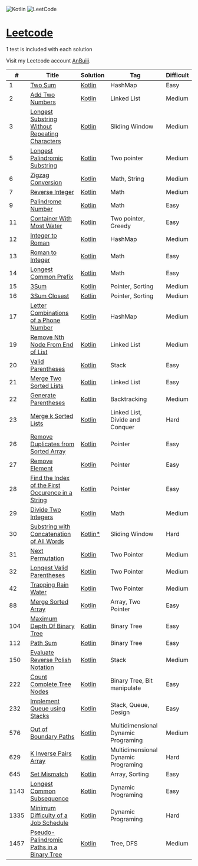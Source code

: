 ![Kotlin](https://img.shields.io/badge/kotlin-%237F52FF.svg?style=for-the-badge&logo=kotlin&logoColor=white) ![LeetCode](https://img.shields.io/badge/LeetCode-000000?style=for-the-badge&logo=LeetCode&logoColor=#d16c06)

# [Leetcode](https://leetcode.com/problemset/)

1 test is included with each solution

Visit my Leetcode account [AnBuiii](https://leetcode.com/AnBuiii/).

| #    | Title                                                                                                                                  | Solution                                                                                                             | Tag                                 | Difficult |
|------|----------------------------------------------------------------------------------------------------------------------------------------|----------------------------------------------------------------------------------------------------------------------|-------------------------------------|-----------|
| 1    | [Two Sum](https://leetcode.com/problems/two-sum/)                                                                                      | [Kotlin](src/Two_Sum/Two_Sum.kt)                                                                                     | HashMap                             | Easy      |
| 2    | [Add Two Numbers](https://leetcode.com/problems/add-two-numbers/)                                                                      | [Kotlin](src/Add_Two_Numbers/Add_Two_Numbers.kt)                                                                     | Linked List                         | Medium    |
| 3    | [Longest Substring Without Repeating Characters](https://leetcode.com/problems/longest-substring-without-repeating-characters/)        | [Kotlin](src/Longest_Substring_Without_Repeating_Characters/Longest_Substring_Without_Repeating_Characters.kt)       | Sliding Window                      | Medium    |
| 5    | [Longest Palindromic Substring](https://leetcode.com/problems/longest-palindromic-substring/)                                          | [Kotlin](src/Longest_Palindromic_Substring/Longest_Palindromic_Substring.kt)                                         | Two pointer                         | Medium    |
| 6    | [Zigzag Conversion](https://leetcode.com/problems/zigzag-conversion/)                                                                  | [Kotlin](src/Zigzag_Conversion/Zigzag_Conversion.kt)                                                                 | Math, String                        | Medium    |
| 7    | [Reverse Integer](https://leetcode.com/problems/reverse-integer/)                                                                      | [Kotlin](src/Reverse_Integer/Reverse_Integer.kt)                                                                     | Math                                | Medium    |
| 9    | [Palindrome Number](https://leetcode.com/problems/palindrome-number/)                                                                  | [Kotlin](src/Palindrome_Number/Palindrome_Number.kt)                                                                 | Math                                | Easy      |
| 11   | [Container With Most Water](https://leetcode.com/problems/container-with-most-water/)                                                  | [Kotlin](src/Container_With_Most_Water/Container_With_Most_Water.kt)                                                 | Two pointer, Greedy                 | Easy      |
| 12   | [Integer to Roman](https://leetcode.com/problems/integer-to-roman/)                                                                    | [Kotlin](src/Integer_to_Roman/Integer_to_Roman.kt)                                                                   | HashMap                             | Medium    |
| 13   | [Roman to Integer](https://leetcode.com/problems/roman-to-integer/)                                                                    | [Kotlin](src/Roman_to_Integer/Roman_to_Integer.kt)                                                                   | Math                                | Easy      |
| 14   | [Longest Common Prefix](https://leetcode.com/problems/longest-common-prefix/)                                                          | [Kotlin](src/Longest_Common_Prefix/Longest_Common_Prefix.kt)                                                         | Math                                | Easy      |
| 15   | [3Sum](https://leetcode.com/problems/3sum/)                                                                                            | [Kotlin](src/Three_Sum/Three_Sum.kt)                                                                                 | Pointer, Sorting                    | Medium    |
| 16   | [3Sum Closest](https://leetcode.com/problems/3sum-closest/)                                                                            | [Kotlin](src/Three_Sum_Closest/Three_Sum_Closest.kt)                                                                 | Pointer, Sorting                    | Medium    |
| 17   | [Letter Combinations of a Phone Number](https://leetcode.com/problems/letter-combinations-of-a-phone-number/)                          | [Kotlin](src/Letter_Combinations_of_a_Phone_Number/Letter_Combinations_of_a_Phone_Number.kt)                         | HashMap                             | Medium    |
| 19   | [Remove Nth Node From End of List](https://leetcode.com/problems/remove-nth-node-from-end-of-list/)                                    | [Kotlin](src/Remove_Nth_Node_From_End_of_List/Remove_Nth_Node_From_End_of_List.kt)                                   | Linked List                         | Medium    |
| 20   | [Valid Parentheses](https://leetcode.com/problems/valid-parentheses/)                                                                  | [Kotlin](src/Valid_Parentheses/Valid_Parentheses.kt)                                                                 | Stack                               | Easy      |
| 21   | [Merge Two Sorted Lists](https://leetcode.com/problems/merge-two-sorted-lists/)                                                        | [Kotlin](src/Merge_Two_Sorted_Lists/Merge_Two_Sorted_Lists.kt)                                                       | Linked List                         | Easy      |
| 22   | [Generate Parentheses](https://leetcode.com/problems/generate-parentheses/)                                                            | [Kotlin](src/Generate_Parentheses/Generate_Parentheses.kt)                                                           | Backtracking                        | Medium    |
| 23   | [Merge k Sorted Lists](https://leetcode.com/problems/merge-k-sorted-lists/)                                                            | [Kotlin](src/Merge_k_Sorted_Lists/Merge_k_Sorted_Lists.kt)                                                           | Linked List, Divide and Conquer     | Hard      |
| 26   | [Remove Duplicates from Sorted Array](https://leetcode.com/problems/remove-duplicates-from-sorted-array/)                              | [Kotlin](src/Remove_Duplicates_from_Sorted_Array/Remove_Duplicates_from_Sorted_Array.kt)                             | Pointer                             | Easy      |
| 27   | [Remove Element](https://leetcode.com/problems/remove-element/)                                                                        | [Kotlin](src/Remove_Element/Remove_Element.kt)                                                                       | Pointer                             | Easy      |
| 28   | [Find the Index of the First Occurence in a String](https://leetcode.com/problems/find-the-index-of-the-first-occurrence-in-a-string/) | [Kotlin](src/Find_the_Index_of_the_First_Occurence_in_a_String/Find_the_Index_of_the_First_Occurence_in_a_String.kt) | Pointer                             | Easy      |
| 29   | [Divide Two Integers](https://leetcode.com/problems/divide-two-integers/)                                                              | [Kotlin](src/Divide_Two_Integers/Divide_Two_Integers.kt)                                                             | Math                                | Medium    |
| 30   | [Substring with Concatenation of All Words](https://leetcode.com/problems/substring-with-concatenation-of-all-words/)                  | [Kotlin*](src/Substring_with_Concatenation_of_All_Words/Substring_with_Concatenation_of_All_Words.kt)                | Sliding Window                      | Hard      |
| 31   | [Next Permutation](https://leetcode.com/problems/next-permutation/)                                                                    | [Kotlin](src/Next_Permutation/Next_Permutation.kt)                                                                   | Two Pointer                         | Medium    |
| 32   | [Longest Valid Parentheses](https://leetcode.com/problems/longest-valid-parentheses/)                                                  | [Kotlin](src/Next_Permutation/Next_Permutation.kt)                                                                   | Two Pointer                         | Medium    |
| 42   | [Trapping Rain Water](https://leetcode.com/problems/trapping-rain-water/)                                                              | [Kotlin](src/Next_Permutation/Next_Permutation.kt)                                                                   | Two Pointer                         | Medium    |
| 88   | [Merge Sorted Array](https://leetcode.com/problems/merge-sorted-array/)                                                                | [Kotlin](src/Merge_Sorted_Array/Merge_Sorted_Array.kt)                                                               | Array, Two Pointer                  | Easy      |
| 104  | [Maximum Depth Of Binary Tree](https://leetcode.com/problems/maximum-depth-of-binary-tree/)                                            | [Kotlin](src/Maximum_Depth_of_Binary_Tree/Maximum_Depth_of_Binary_Tree.kt)                                           | Binary Tree                         | Easy      |
| 112  | [Path Sum](https://leetcode.com/problems/path-sum/)                                                                                    | [Kotlin](src/Path_Sum/Path_Sum.kt)                                                                                   | Binary Tree                         | Easy      |
| 150  | [Evaluate Reverse Polish Notation](https://leetcode.com/problems/evaluate-reverse-polish-notation/)                                    | [Kotlin](src/Evaluate_Reverse_Polish_Notation/Evaluate_Reverse_Polish_Notation.kt)                                   | Stack                               | Medium    |
| 222  | [Count Complete Tree Nodes](https://leetcode.com/problems/count-complete-tree-nodes/)                                                  | [Kotlin](src/Count_Complete_Tree_Nodes/Count_Complete_Tree_Nodes.kt)                                                 | Binary Tree, Bit manipulate         | Easy      |
| 232  | [Implement Queue using Stacks](https://leetcode.com/problems/implement-queue-using-stacks/)                                            | [Kotlin](src/Implement_Queue_using_Stacks/Implement_Queue_using_Stacks.kt)                                           | Stack, Queue, Design                | Easy      |
| 576  | [Out of Boundary Paths](https://leetcode.com/problems/out-of-boundary-paths/)                                                          | [Kotlin](src/Out_of_Boundary_Paths/Out_of_Boundary_Paths.kt)                                                         | Multidimensional Dynamic Programing | Medium    |
| 629  | [K Inverse Pairs Array](https://leetcode.com/problems/k-inverse-pairs-array/)                                                          | [Kotlin](src/K_Inverse_Pairs_Array/K_Inverse_Pairs_Array.kt)                                                         | Multidimensional Dynamic Programing | Hard      |
| 645  | [Set Mismatch](https://leetcode.com/problems/set-mismatch/)                                                                            | [Kotlin](src/Set_Mismatch/Set_Mismatch.kt)                                                                           | Array, Sorting                      | Easy      |
| 1143 | [Longest Common Subsequence](https://leetcode.com/problems/longest-common-subsequence/)                                                | [Kotlin](src/Longest_Common_Subsequence/Longest_Common_Subsequence.kt)                                               | Dynamic Programing                  | Easy      |
| 1335 | [Minimum Difficulty of a Job Schedule](https://leetcode.com/problems/minimum-difficulty-of-a-job-schedule/)                            | [Kotlin](src/Minimum_Difficulty_Of_A_Job_Schedule/Minimum_Difficulty_Of_A_Job_Schedule.kt)                           | Dynamic Programing                  | Hard      |
| 1457 | [Pseudo-Palindromic Paths in a Binary Tree](https://leetcode.com/problems/pseudo-palindromic-paths-in-a-binary-tree/)                  | [Kotlin](src/Pseudo_Palindromic_Paths_in_a_Binary_Tree/Pseudo_Palindromic_Paths_in_a_Binary_Tree.kt)                 | Tree, DFS                           | Medium    |

